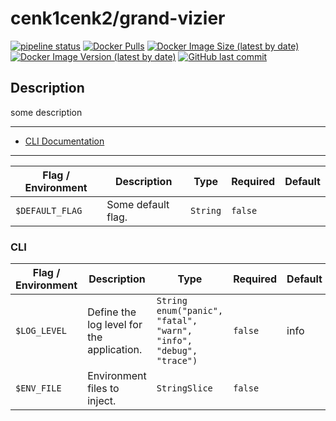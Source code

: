 # cenk1cenk2/grand-vizier

[![pipeline status](https://gitlab.kilic.dev/docker/softether-vpnsrv/badges/master/pipeline.svg)](https://gitlab.kilic.dev/docker/softether-vpnsrv/-/commits/master) [![Docker Pulls](https://img.shields.io/docker/pulls/cenk1cenk2/softether-vpnsrv)](https://hub.docker.com/repository/docker/cenk1cenk2/softether-vpnsrv) [![Docker Image Size (latest by date)](https://img.shields.io/docker/image-size/cenk1cenk2/softether-vpnsrv)](https://hub.docker.com/repository/docker/cenk1cenk2/softether-vpnsrv) [![Docker Image Version (latest by date)](https://img.shields.io/docker/v/cenk1cenk2/softether-vpnsrv)](https://hub.docker.com/repository/docker/cenk1cenk2/softether-vpnsrv) [![GitHub last commit](https://img.shields.io/github/last-commit/cenk1cenk2/softether-vpnsrv)](https://github.com/cenk1cenk2/softether-vpnsrv)

## Description

some description

---

- [CLI Documentation](./CLI.md)

<!-- toc -->

<!-- tocstop -->

---

<!-- clidocs -->

| Flag / Environment | Description        | Type     | Required | Default |
| ------------------ | ------------------ | -------- | -------- | ------- |
| `$DEFAULT_FLAG`    | Some default flag. | `String` | `false`  |         |

### CLI

| Flag / Environment | Description                               | Type                                                                    | Required | Default |
| ------------------ | ----------------------------------------- | ----------------------------------------------------------------------- | -------- | ------- |
| `$LOG_LEVEL`       | Define the log level for the application. | `String`<br/>`enum("panic", "fatal", "warn", "info", "debug", "trace")` | `false`  | info    |
| `$ENV_FILE`        | Environment files to inject.              | `StringSlice`                                                           | `false`  |         |

<!-- clidocsstop -->
